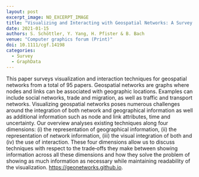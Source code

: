 ```yaml
---
layout: post
excerpt_image: NO_EXCERPT_IMAGE
title: "Visualizing and Interacting with Geospatial Networks: A Survey and Design Space"
date: 2021-01-15
authors: S. Schöttler, Y. Yang, H. Pfister & B. Bach
venue: "Computer graphics forum (Print)"
doi: 10.1111/cgf.14198
categories:
  - Survey
  - GraphData
---
```

This paper surveys visualization and interaction techniques for geospatial networks from a total of 95 papers. Geospatial networks are graphs where nodes and links can be associated with geographic locations. Examples can include social networks, trade and migration, as well as traffic and transport networks. Visualizing geospatial networks poses numerous challenges around the integration of both network and geographical information as well as additional information such as node and link attributes, time and uncertainty. Our overview analyses existing techniques along four dimensions: (i) the representation of geographical information, (ii) the representation of network information, (iii) the visual integration of both and (iv) the use of interaction. These four dimensions allow us to discuss techniques with respect to the trade‐offs they make between showing information across all these dimensions and how they solve the problem of showing as much information as necessary while maintaining readability of the visualization. https://geonetworks.github.io.
